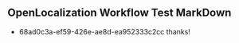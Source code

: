 ## OpenLocalization Workflow Test MarkDown
* 68ad0c3a-ef59-426e-ae8d-ea952333c2cc thanks!

<!--HONumber=Aug16_HO1-->


